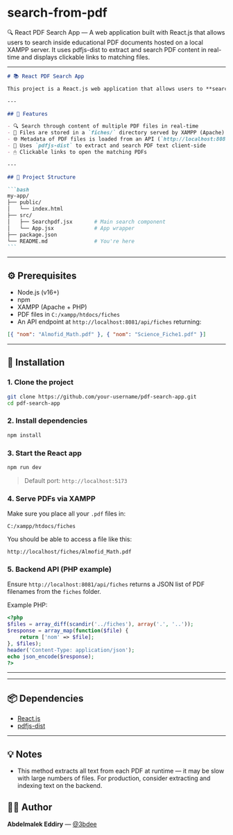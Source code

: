 # search-from-pdf

🔍 React PDF Search App — A web application built with React.js that allows users to search inside educational PDF documents hosted on a local XAMPP server. It uses pdfjs-dist to extract and search PDF content in real-time and displays clickable links to matching files.

---

````markdown
# 📚 React PDF Search App

This project is a React.js web application that allows users to **search through educational PDF documents** (fiches) stored on a local XAMPP server. Users can search for terms like “Almofid” and get clickable links to the PDF files that contain matching content.

---

## 🔧 Features

- 🔍 Search through content of multiple PDF files in real-time
- 📂 Files are stored in a `fiches/` directory served by XAMPP (Apache)
- 🌐 Metadata of PDF files is loaded from an API (`http://localhost:8081/api/fiches`)
- 🧠 Uses `pdfjs-dist` to extract and search PDF text client-side
- 🖱 Clickable links to open the matching PDFs

---

## 📁 Project Structure

```bash
my-app/
├── public/
│   └── index.html
├── src/
│   ├── Searchpdf.jsx       # Main search component
│   └── App.jsx             # App wrapper
├── package.json
└── README.md               # You're here
```
````

---

## ⚙️ Prerequisites

- Node.js (v16+)
- npm
- XAMPP (Apache + PHP)
- PDF files in `C:/xampp/htdocs/fiches`
- An API endpoint at `http://localhost:8081/api/fiches` returning:

```json
[{ "nom": "Almofid_Math.pdf" }, { "nom": "Science_Fiche1.pdf" }]
```

---

## 🧪 Installation

### 1. Clone the project

```bash
git clone https://github.com/your-username/pdf-search-app.git
cd pdf-search-app
```

### 2. Install dependencies

```bash
npm install
```

### 3. Start the React app

```bash
npm run dev
```

> Default port: `http://localhost:5173`

### 4. Serve PDFs via XAMPP

Make sure you place all your `.pdf` files in:

```
C:/xampp/htdocs/fiches
```

You should be able to access a file like this:

```
http://localhost/fiches/Almofid_Math.pdf
```

### 5. Backend API (PHP example)

Ensure `http://localhost:8081/api/fiches` returns a JSON list of PDF filenames from the `fiches` folder.

Example PHP:

```php
<?php
$files = array_diff(scandir('../fiches'), array('.', '..'));
$response = array_map(function($file) {
    return ['nom' => $file];
}, $files);
header('Content-Type: application/json');
echo json_encode($response);
?>
```

---

---

## 📦 Dependencies

- [React.js](https://reactjs.org/)
- [pdfjs-dist](https://github.com/mozilla/pdfjs-dist)

---

## 💡 Notes

- This method extracts all text from each PDF at runtime — it may be slow with large numbers of files. For production, consider extracting and indexing text on the backend.

## 🧑‍💻 Author

**Abdelmalek Eddiry** — [@3bdee](https://github.com/3bdee)




